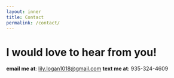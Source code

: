 ```yaml
---
layout: inner
title: Contact
permalink: /contact/
---
```

# I would love to hear from you!
**email me at**: [lily.logan1018@gmail.com](mailto:lily.logan1018@gmail.com)
**text me at**: 935-324-4609